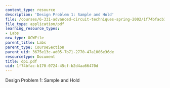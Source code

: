 ```yaml
---
content_type: resource
description: 'Design Problem 1: Sample and Hold'
file: /courses/6-331-advanced-circuit-techniques-spring-2002/1f74bfacb170072445cfb2d4aa66470d_dp1.pdf
file_type: application/pdf
learning_resource_types:
- Labs
ocw_type: OCWFile
parent_title: Labs
parent_type: CourseSection
parent_uid: 3675e13c-ad05-7b71-2770-47a1006e36de
resourcetype: Document
title: dp1.pdf
uid: 1f74bfac-b170-0724-45cf-b2d4aa66470d
---
```

Design Problem 1: Sample and Hold

